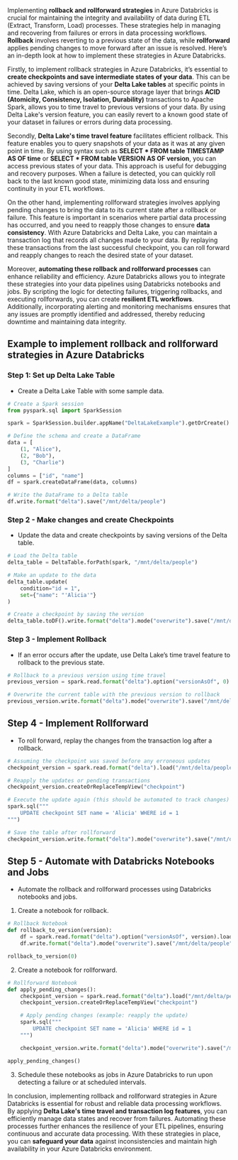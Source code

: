 Implementing **rollback and rollforward strategies** in Azure Databricks is crucial for maintaining the integrity and availability of data during ETL (Extract, Transform, Load) processes. These strategies help in managing and recovering from failures or errors in data processing workflows. **Rollback** involves reverting to a previous state of the data, while **rollforward** applies pending changes to move forward after an issue is resolved. Here’s an in-depth look at how to implement these strategies in Azure Databricks.

Firstly, to implement rollback strategies in Azure Databricks, it’s essential to **create checkpoints and save intermediate states of your data**. This can be achieved by saving versions of your **Delta Lake tables** at specific points in time. Delta Lake, which is an open-source storage layer that brings **ACID (Atomicity, Consistency, Isolation, Durability)** transactions to Apache Spark, allows you to time travel to previous versions of your data. By using Delta Lake's version feature, you can easily revert to a known good state of your dataset in failures or errors during data processing.

Secondly, **Delta Lake's time travel feature** facilitates efficient rollback. This feature enables you to query snapshots of your data as it was at any given point in time. By using syntax such as **SELECT * FROM table TIMESTAMP AS OF time** or **SELECT * FROM table VERSION AS OF version**, you can access previous states of your data. This approach is useful for debugging and recovery purposes. When a failure is detected, you can quickly roll back to the last known good state, minimizing data loss and ensuring continuity in your ETL workflows.

On the other hand, implementing rollforward strategies involves applying pending changes to bring the data to its current state after a rollback or failure. This feature is important in scenarios where partial data processing has occurred, and you need to reapply those changes to ensure **data consistency**. With Azure Databricks and Delta Lake, you can maintain a transaction log that records all changes made to your data. By replaying these transactions from the last successful checkpoint, you can roll forward and reapply changes to reach the desired state of your dataset.

Moreover, **automating these rollback and rollforward processes** can enhance reliability and efficiency. Azure Databricks allows you to integrate these strategies into your data pipelines using Databricks notebooks and jobs. By scripting the logic for detecting failures, triggering rollbacks, and executing rollforwards, you can create **resilient ETL workflows**. Additionally, incorporating alerting and monitoring mechanisms ensures that any issues are promptly identified and addressed, thereby reducing downtime and maintaining data integrity.

## Example to implement rollback and rollforward strategies in Azure Databricks

### Step 1: Set up Delta Lake Table
- Create a Delta Lake Table with some sample data.

```python
# Create a Spark session
from pyspark.sql import SparkSession

spark = SparkSession.builder.appName("DeltaLakeExample").getOrCreate()

# Define the schema and create a DataFrame
data = [
    (1, "Alice"),
    (2, "Bob"),
    (3, "Charlie")
]
columns = ["id", "name"]
df = spark.createDataFrame(data, columns)

# Write the DataFrame to a Delta table
df.write.format("delta").save("/mnt/delta/people")
```

### Step 2 - Make changes and create Checkpoints
-  Update the data and create checkpoints by saving versions of the Delta table.

```python
# Load the Delta table
delta_table = DeltaTable.forPath(spark, "/mnt/delta/people")

# Make an update to the data
delta_table.update(
    condition="id = 1",
    set={"name": "'Alicia'"}
)

# Create a checkpoint by saving the version
delta_table.toDF().write.format("delta").mode("overwrite").save("/mnt/delta/people_checkpoint_v1")
```
### Step 3 - Implement Rollback
- If an error occurs after the update, use Delta Lake’s time travel feature to rollback to the previous state.

```python
# Rollback to a previous version using time travel
previous_version = spark.read.format("delta").option("versionAsOf", 0).load("/mnt/delta/people")

# Overwrite the current table with the previous version to rollback
previous_version.write.format("delta").mode("overwrite").save("/mnt/delta/people")
```

## Step 4 - Implement Rollforward

- To roll forward, replay the changes from the transaction log after a rollback.

```python
# Assuming the checkpoint was saved before any erroneous updates
checkpoint_version = spark.read.format("delta").load("/mnt/delta/people_checkpoint_v1")

# Reapply the updates or pending transactions
checkpoint_version.createOrReplaceTempView("checkpoint")

# Execute the update again (this should be automated to track changes)
spark.sql("""
    UPDATE checkpoint SET name = 'Alicia' WHERE id = 1
""")

# Save the table after rollforward
checkpoint_version.write.format("delta").mode("overwrite").save("/mnt/delta/people")

```
## Step 5 - Automate with Databricks Notebooks and Jobs

- Automate the rollback and rollforward processes using Databricks notebooks and jobs.

1. Create a notebook for rollback.

```python
# Rollback Notebook
def rollback_to_version(version):
    df = spark.read.format("delta").option("versionAsOf", version).load("/mnt/delta/people")
    df.write.format("delta").mode("overwrite").save("/mnt/delta/people")

rollback_to_version(0)
```

2. Create a notebook for rollforward.

```python
# Rollforward Notebook
def apply_pending_changes():
    checkpoint_version = spark.read.format("delta").load("/mnt/delta/people_checkpoint_v1")
    checkpoint_version.createOrReplaceTempView("checkpoint")

    # Apply pending changes (example: reapply the update)
    spark.sql("""
        UPDATE checkpoint SET name = 'Alicia' WHERE id = 1
    """)

    checkpoint_version.write.format("delta").mode("overwrite").save("/mnt/delta/people")

apply_pending_changes()

```

3. Schedule these notebooks as jobs in Azure Databricks to run upon detecting a failure or at scheduled intervals.

In conclusion, implementing rollback and rollforward strategies in Azure Databricks is essential for robust and reliable data processing workflows. By applying **Delta Lake's time travel and transaction log features**, you can efficiently manage data states and recover from failures. Automating these processes further enhances the resilience of your ETL pipelines, ensuring continuous and accurate data processing. With these strategies in place, you can **safeguard your data** against inconsistencies and maintain high availability in your Azure Databricks environment.